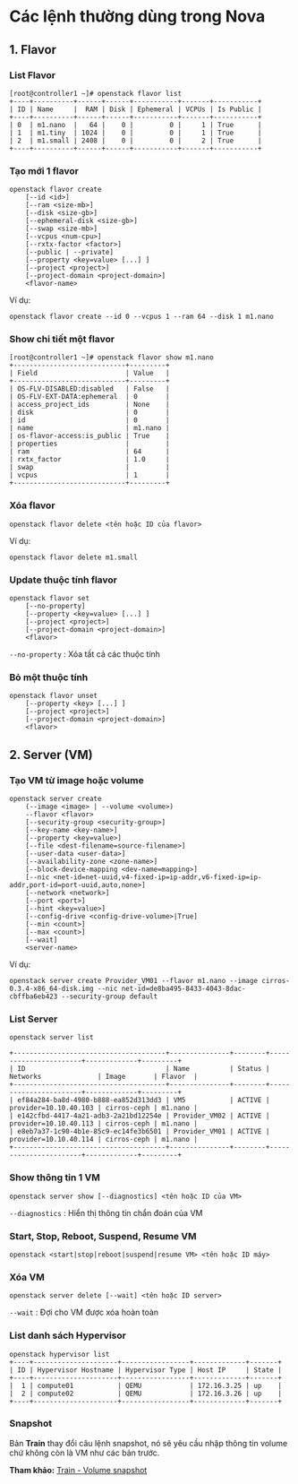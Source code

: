 # Các lệnh thường dùng trong Nova

## 1. Flavor

### List Flavor

```
[root@controller1 ~]# openstack flavor list
+----+----------+------+------+-----------+-------+-----------+
| ID | Name     |  RAM | Disk | Ephemeral | VCPUs | Is Public |
+----+----------+------+------+-----------+-------+-----------+
| 0  | m1.nano  |   64 |    0 |         0 |     1 | True      |
| 1  | m1.tiny  | 1024 |    0 |         0 |     1 | True      |
| 2  | m1.small | 2408 |    0 |         0 |     2 | True      |
+----+----------+------+------+-----------+-------+-----------+
```

### Tạo mới 1 flavor

```
openstack flavor create
    [--id <id>]
    [--ram <size-mb>]
    [--disk <size-gb>]
    [--ephemeral-disk <size-gb>]
    [--swap <size-mb>]
    [--vcpus <num-cpu>]
    [--rxtx-factor <factor>]
    [--public | --private]
    [--property <key=value> [...] ]
    [--project <project>]
    [--project-domain <project-domain>]
    <flavor-name>
```

Ví dụ:

```
openstack flavor create --id 0 --vcpus 1 --ram 64 --disk 1 m1.nano
```

### Show chi tiết một flavor

```
[root@controller1 ~]# openstack flavor show m1.nano
+----------------------------+---------+
| Field                      | Value   |
+----------------------------+---------+
| OS-FLV-DISABLED:disabled   | False   |
| OS-FLV-EXT-DATA:ephemeral  | 0       |
| access_project_ids         | None    |
| disk                       | 0       |
| id                         | 0       |
| name                       | m1.nano |
| os-flavor-access:is_public | True    |
| properties                 |         |
| ram                        | 64      |
| rxtx_factor                | 1.0     |
| swap                       |         |
| vcpus                      | 1       |
+----------------------------+---------+
```

### Xóa flavor

```
openstack flavor delete <tên hoặc ID của flavor>
```

Ví dụ:

```
openstack flavor delete m1.small
```

### Update thuộc tính flavor

```
openstack flavor set
    [--no-property]
    [--property <key=value> [...] ]
    [--project <project>]
    [--project-domain <project-domain>]
    <flavor>
```

`--no-property` : Xóa tất cả các thuộc tính

### Bỏ một thuộc tính

```
openstack flavor unset
    [--property <key> [...] ]
    [--project <project>]
    [--project-domain <project-domain>]
    <flavor>
```

## 2. Server (VM)

### Tạo VM từ image hoặc volume

```
openstack server create
    (--image <image> | --volume <volume>)
    --flavor <flavor>
    [--security-group <security-group>]
    [--key-name <key-name>]
    [--property <key=value>]
    [--file <dest-filename=source-filename>]
    [--user-data <user-data>]
    [--availability-zone <zone-name>]
    [--block-device-mapping <dev-name=mapping>]
    [--nic <net-id=net-uuid,v4-fixed-ip=ip-addr,v6-fixed-ip=ip-addr,port-id=port-uuid,auto,none>]
    [--network <network>]
    [--port <port>]
    [--hint <key=value>]
    [--config-drive <config-drive-volume>|True]
    [--min <count>]
    [--max <count>]
    [--wait]
    <server-name>
```

Ví dụ:

```
openstack server create Provider_VM01 --flavor m1.nano --image cirros-0.3.4-x86_64-disk.img --nic net-id=de8ba495-8433-4043-8dac-cbffba6eb423 --security-group default
```

### List Server

```
openstack server list
```

```
+--------------------------------------+---------------+--------+-----------------------+-------------+---------+
| ID                                   | Name          | Status | Networks              | Image       | Flavor  |
+--------------------------------------+---------------+--------+-----------------------+-------------+---------+
| ef84a284-ba8d-4980-b888-ea852d313dd3 | VM5           | ACTIVE | provider=10.10.40.103 | cirros-ceph | m1.nano |
| e142cfbd-4417-4a21-adb3-2a21bd12254e | Provider_VM02 | ACTIVE | provider=10.10.40.113 | cirros-ceph | m1.nano |
| e8eb7a37-1c90-4b1e-85c9-ec14fe3b6501 | Provider_VM01 | ACTIVE | provider=10.10.40.114 | cirros-ceph | m1.nano |
+--------------------------------------+---------------+--------+-----------------------+-------------+---------+
```

### Show thông tin 1 VM

```
openstack server show [--diagnostics] <tên hoặc ID của VM>
```

`--diagnostics` : Hiển thị thông tin chẩn đoán của VM

### Start, Stop, Reboot, Suspend, Resume VM

```
openstack <start|stop|reboot|suspend|resume VM> <tên hoặc ID máy>
```

### Xóa VM

```
openstack server delete [--wait] <tên hoặc ID server>
```

`--wait` : Đợi cho VM được xóa hoàn toàn

### List danh sách Hypervisor

```
openstack hypervisor list
+----+---------------------+-----------------+-------------+-------+
| ID | Hypervisor Hostname | Hypervisor Type | Host IP     | State |
+----+---------------------+-----------------+-------------+-------+
|  1 | compute01           | QEMU            | 172.16.3.25 | up    |
|  2 | compute02           | QEMU            | 172.16.3.26 | up    |
+----+---------------------+-----------------+-------------+-------+
```

### Snapshot

Bản **Train** thay đổi câu lệnh snapshot, nó sẽ yêu cầu nhập thông tin volume chứ không còn là VM như các bản trước.

**Tham khảo:** [Train - Volume snapshot](https://docs.openstack.org/python-openstackclient/latest/cli/command-objects/volume-snapshot.html)